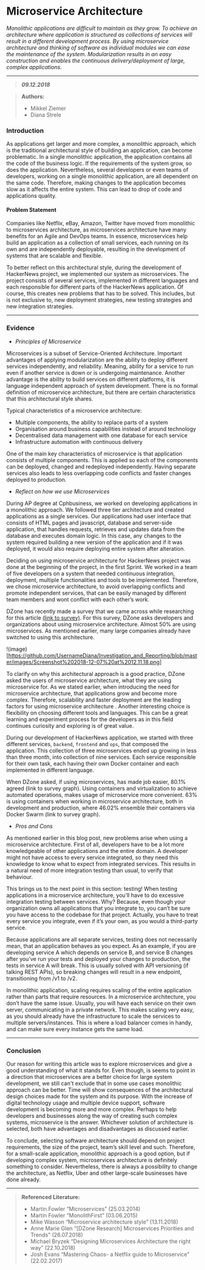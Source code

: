 # Microservice Architecture

_Monolithic applications are difficult to maintain as they grow.
To achieve an architecture where application is structured as
collections of services will result in a different development process.
By using microservice architecture and thinking of software as
individual modules we can ease the maintenance of the system.
Modularization results in an easy construction and enables the
continuous delivery/deployment of large, complex applications._

***
> **_09.12.2018_**

> **Authors:**
> - Mikkel Ziemer
> - Diana Strele

### Introduction

As applications get larger and more complex, a monolithic approach,
which is the traditional architectural style of building an application,
can become problematic. In a single monolithic application, the
application contains all the code of the business logic. If the
requirements of the system grow, so does the application. Nevertheless,
several developers or even teams of developers, working on a single
monolithic application, are all dependent on the same code. Therefore,
making changes to the application becomes slow as it affects the entire
system. This can lead to drop of code and applications quality.

#### Problem Statement

Companies like Netflix, eBay, Amazon, Twitter have moved from monolithic
to microservices architecture, as microservices architecture have many
benefits for an Agile and DevOps teams. In essence, microservices help
build an application as a collection of small services, each running on
its own and are independently deployable, resulting in the development
of systems that are scalable and flexible.

To better reflect on this architectural style, during the development of
HackerNews project, we implemented our system as microservices. The
project consists of several services, implemented in different languages
and each responsible for different parts of the HackerNews application.
Of course, this creates new problems that has to be solved. This
includes, but is not exclusive to, new deployment strategies, new
testing strategies and new integration strategies.

***
### Evidence

* _Principles of Microservice_

Microservices is a subset of Service-Oriented Architecture. Important
advantages of applying modularization are the ability to deploy different
services independently, and reliability. Meaning, ability for a service
to run even if another service is down or is undergoing maintenance.
Another advantage is the ability to build services on different
platforms, it is language independent approach of system development.
There is no formal definition of microservice architecture, but there
are certain characteristics that this architectural style shares.

Typical characteristics of a microservice architecture:

* Multiple components, the ability to replace parts of a system
* Organisation around business capabilities instead of around technology
* Decentralised data management with one database for each service
* Infrastructure automation with continuous delivery

One of the main key characteristics of microservice is that application
consists of multiple components. This is applied so each of the
components can be deployed, changed and redeployed independently.
Having separate services also leads to less overlapping code conflicts
and faster changes deployed to production.

* _Reflect on how we use Microservices_

During AP degree at Cphbusiness, we worked on developing applications in
a monolithic approach. We followed three tier architecture and created
applications as a single services. Our applications had user interface
that consists of HTML pages and javascript, database and server-side
application, that handles requests, retrieves and updates data from the
database and executes domain logic. In this case, any changes to the
system required building a new version of the application and if it was
deployed, it would also require deploying entire system after alteration.

Deciding on using microservice architecture for HackerNews project was
done at the beginning of the project, in the first Sprint. We worked in
a team of five developers on a system that needed continuous integration,
deployment, multiple functionalities and tools to be implemented.
Therefore, we chose microservice architecture, to avoid overlapping
conflicts and promote independent services, that can be easily managed
by different team members and wont conflict with each other’s work.

DZone has recently made a survey that we came across while researching
for this article [(link to survey)](https://dzone.com/articles/dzone-research-microservices-priorities-and-trends).
For this survey, DZone asks developers and organizations about using
microservice architecture. Almost 50% are using microservices.
As mentioned earlier, many large companies already have switched to
using this architecture.

!(image)[https://github.com/UsernameDiana/Investigation_and_Reporting/blob/master/images/Screenshot%202018-12-07%20at%2012.11.18.png]

To clarify on why this architectural approach is a good practice, DZone
asked the users of microservice architecture, what they are using
microservice for. As we stated earlier, when introducing the need for
microservice architecture, that applications grow and become more
complex. Therefore, scalability and faster deployment are the leading
factors for using microservice architecture .
Another interesting choice is flexibility on choosing different tools
and languages. This can be a great learning and experiment process for
the developers as in this field continues curiosity and exploring is of
great value.

During our development of HackerNews application, we started with three
different services, `backend`, `frontend` and `ops`, that composed the
application. This collection of three microservices ended up growing in
less than three month, into collection of nine services. Each service
responsible for their own task, each having their own Docker container
and each implemented in different language.

When DZone asked, if using microservices, has made job easier, 80.1%
agreed (link to survey graph). Using containers and virtualization to
achieve automated operations, makes usage of microservice more
convenient. 63% is using containers when working in microservice
architecture, both in development and production, where 46.02% ensemble
their containers via Docker Swarm (link to survey graph).

* _Pros and Cons_

As mentioned earlier in this blog post, new problems arise when using a
microservice architecture. First of all, developers have to be a lot
more knowledgeable of other applications and the entire domain.
A developer might not have access to every service integrated, so they
need this knowledge to know what to expect from integrated services.
This results in a natural need of more integration testing than usual,
to verify that behaviour.

This brings us to the next point in this section: testing! When testing
applications in a microservice architecture, you’ll have to do
excessive integration testing between services. Why? Because, even
though your organization owns all applications that you integrate to,
you can’t be sure you have access to the codebase for that project.
Actually, you have to treat every service you integrate, even if it’s
your own, as you would a third-party service.

Because applications are all separate services, testing does not
necessarily mean, that an application behaves as you expect. As an
example, if you are developing service A which depends on service B,
and service B changes after you’ve run your tests and deployed your
changes to production, the tests in service A will break. This is
usually solved with API versioning (if talking REST APIs), so breaking
changes will result in a new endpoint, transitioning from /v1 to /v2.

In monolithic application, scaling requires scaling of the entire
application rather than parts that require resources. In a microservice
architecture, you don’t have the same issue. Usually, you will have each
service on their own server, communicating in a private network. This
makes scaling very easy, as you should already have the infrastructure
to scale the services to multiple servers/instances. This is where a
load balancer comes in handy, and can make sure every instance gets the
same load.

***
### Conclusion

Our reason for writing this article was to explore microservices and
give a good understanding of what it stands for. Even though, is seems
to point in a direction that microservices are a better choice for
large system development, we still can't exclude that in some use cases
monolithic approach can be better. Time will show consequences of the
architectural design choices made for the system and its purpose.
With the increase of digital technology usage and multiple device
support, software development is becoming more and more complex.
Perhaps to help developers and businesses along the way of creating
such complex systems, microservice is the answer. Whichever solution of
architecture is selected, both have advantages and disadvantages as
discussed earlier.

To conclude, selecting software architecture should depend on project
requirements, the size of the project, team’s skill level and such.
Therefore, for a small-scale application, monolithic approach is a good
option, but if developing complex system, microservices architecture is
definitely something to consider. Nevertheless, there is always a
possibility to change the architecture, as Netflix, Uber and other
large-scale businesses have done already.

***
> **Referenced Literature:**
> - Martin Fowler “Microservices” (25.03.2014)
> - Martin Fowler “MonolithFirst” (03.06.2015)
> - Mike Wasson “Microservice architecture style” (13.11.2018)
> - Anne Marie Glen “[DZone Research] Microservices Priorities and Trends” (26.07.2018)
> - Michael Bryzek “Designing Microservices Architecture the right way” (22.10.2018)
> - Josh Evans “Mastering Chaos- a Netflix guide to Microservice” (22.02.2017)